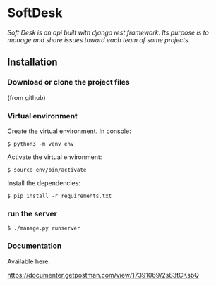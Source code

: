 # SoftDesk

*Soft Desk is an api built with django rest framework. Its purpose is to manage and share issues toward each team of some projects.*

## Installation

### Download or clone the project files
(from github)

### Virtual environment

Create the virtual environment. In console:
```
$ python3 -m venv env
```
Activate the virtual environment:
```
$ source env/bin/activate
```

Install the dependencies:

```
$ pip install -r requirements.txt
```

### run the server

```
$ ./manage.py runserver
```

### Documentation
Available here:

https://documenter.getpostman.com/view/17391069/2s83tCKsbQ